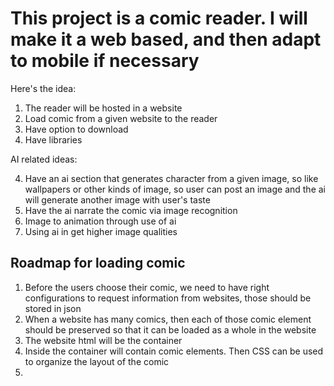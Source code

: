 # This project is a comic reader. I will make it a web based, and then adapt to mobile if necessary


Here's the idea:
1. The reader will be hosted in a website
2. Load comic from a given website to the reader
3. Have option to download
4. Have libraries

AI related ideas: 

4. Have an ai section that generates character from a given image, so 
   like wallpapers or other kinds of image, so user can post an image
   and the ai will generate another image with user's taste
5. Have the ai narrate the comic via image recognition
6. Image to animation through use of ai 
7. Using ai in get higher image qualities

## Roadmap for loading comic

1. Before the users choose their comic, we need to have right configurations to request information from websites, those should be stored in json
2. When a website has many comics, then each of those comic element should be preserved so that it can be loaded as a whole in the website
3. The website html will be the container
4. Inside the container will contain comic elements. Then CSS can be used to organize the layout of the comic
5. 